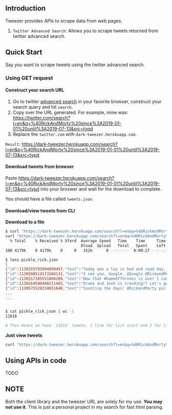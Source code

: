 ## Introduction

Tweezer provides APIs to scrape data from web pages.

1. `Twitter Advanced Search`: Allows you to scrape tweets returned from twitter advanced search.

## Quick Start

Say you want to scrape tweets using the twitter advanced search.

### Using GET request

#### Construct your search URL

1. Go to twitter [advanced search](https://twitter.com/search-advanced) in your favorite browser, construct your search query and hit `search`.
2. Copy over the URL generated. For example, mine was: <https://twitter.com/search?l=en&q=%40RickAndMorty%20since%3A2019-01-01%20until%3A2019-07-13&src=typd>
3. Replace the `twitter.com` with `dark-tweezer.herokuapp.com`.

`Result`: <https://dark-tweezer.herokuapp.com/search?l=en&q=%40RickAndMorty%20since%3A2019-01-01%20until%3A2019-07-13&src=typd>

#### Download tweets from browser

Paste <https://dark-tweezer.herokuapp.com/search?l=en&q=%40RickAndMorty%20since%3A2019-01-01%20until%3A2019-07-13&src=typd> into your broswer and wait for the download to complete. 

You should have a file called `tweets.json`.

#### Download/view tweets from CLI

**Download to a file**

```bash
$ curl "https://dark-tweezer.herokuapp.com/search?l=en&q=%40RickAndMorty%20since%3A2019-01-01%20until%3A2019-07-13&src=typd" -o pickle_rick.json
curl "https://dark-tweezer.herokuapp.com/search?l=en&q=%40RickAndMorty%20since%3A2019-01-01%20until%3A2019-07-13&src=typd" -o pickle_rick.json
  % Total    % Received % Xferd  Average Speed   Time    Time     Time  Current
                                 Dload  Upload   Total   Spent    Left  Speed
100 4179k    0 4179k    0     0   152k      0 --:--:--  0:00:27 --:--:--  134k

$ less pickle_rick.json
[
{"id":1130315793994899457,"text":"Today was a lay in bed and read day, punctuated by naps and some episodes of @RickandMorty. Also I slept with this book under my pillow at some points for, you know, osmosis pic.twitter.com/KvEP9UIgqy","lang":"en","username":"RicciFlat","time":"2019-05-20 03:34:20","permalink":"https://twitter.com/RicciFlat/status/1130315793994899457","is_reply":false,"parent_id":null,"replies":1,"retweets":1,"favorites":5},
{"id":1130508514173104131,"text":"I see you, Google. @Google @RickandMorty pic.twitter.com/Aq7B6wxIR9","lang":"en","username":"hollymonkster","time":"2019-05-20 16:20:08","permalink":"https://twitter.com/hollymonkster/status/1130508514173104131","is_reply":false,"parent_id":null,"replies":0,"retweets":0,"favorites":0},
{"id":1130317185551884289,"text":"Now that #GameOfThrones is over I can\u2019t wait for @RickandMorty pic.twitter.com/TnTk5H7tRa","lang":"en","username":"kramsta1","time":"2019-05-20 03:39:51","permalink":"https://twitter.com/kramsta1/status/1130317185551884289","is_reply":false,"parent_id":null,"replies":0,"retweets":0,"favorites":1},
{"id":1130264590498111493,"text":"Drake and Josh is trending!? Let's get @DrakeBell & @ItsJoshPeck to notice my rendition of their hit tv show's theme song. RT, LIKE & @ Drake & Josh let's make this go viral @RickandMorty \n\nSong: https://soundcloud.com/afrodope/girl-next-door-prod\u00a0\u2026\nArtist: @malcolmflexedpic.twitter.com/QdfqnTb0nc","lang":"en","username":"chiefmemelord","time":"2019-05-20 00:10:52","permalink":"https://twitter.com/chiefmemelord/status/1130264590498111493","is_reply":false,"parent_id":null,"replies":0,"retweets":0,"favorites":0},
{"id":1130575520234651648,"text":"Counting the days! @RickandMorty pic.twitter.com/iW15qKCVni","lang":"en","username":"nalhilal","time":"2019-05-20 20:46:23","permalink":"https://twitter.com/nalhilal/status/1130575520234651648","is_reply":false,"parent_id":null,"replies":0,"retweets":0,"favorites":1},
...
...


$ cat pickle_rick.json | wc -l
11816

# This means we have `11814` tweets. 1 line for list start and 1 for list end.
```

**Just view tweets**

```bash
curl "https://dark-tweezer.herokuapp.com/search?l=en&q=%40RickAndMorty%20since%3A2019-01-01%20until%3A2019-07-13&src=typd"
```

## Using APIs in code

TODO

## NOTE

Both the client library and the tweezer URL are solely for my use. **You may not use it**. This is just a personal project in my search for fast html parsing.
